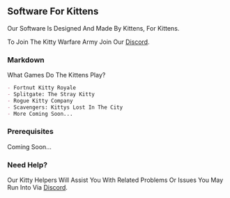 ## Software For Kittens

Our Software Is Designed And Made By Kittens, For Kittens. 

To Join The Kitty Warfare Army Join Our [Discord](https://discord.gg/5QqYBEdNfm).

### Markdown

What Games Do The Kittens Play?

```markdown
- Fortnut Kitty Royale
- Splitgate: The Stray Kitty
- Rogue Kitty Company
- Scavengers: Kittys Lost In The City
- More Coming Soon...
```

### Prerequisites

Coming Soon...

### Need Help?

 Our Kitty Helpers Will Assist You With Related Problems Or Issues You May Run Into Via [Discord](https://discord.gg/5QqYBEdNfm).

